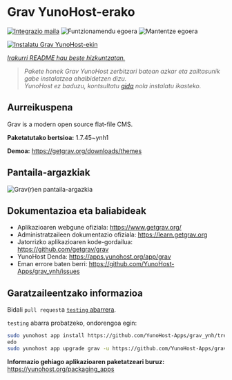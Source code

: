 <!--
Ohart ongi: README hau automatikoki sortu da <https://github.com/YunoHost/apps/tree/master/tools/readme_generator>ri esker
EZ editatu eskuz.
-->

# Grav YunoHost-erako

[![Integrazio maila](https://dash.yunohost.org/integration/grav.svg)](https://dash.yunohost.org/appci/app/grav) ![Funtzionamendu egoera](https://ci-apps.yunohost.org/ci/badges/grav.status.svg) ![Mantentze egoera](https://ci-apps.yunohost.org/ci/badges/grav.maintain.svg)

[![Instalatu Grav YunoHost-ekin](https://install-app.yunohost.org/install-with-yunohost.svg)](https://install-app.yunohost.org/?app=grav)

*[Irakurri README hau beste hizkuntzatan.](./ALL_README.md)*

> *Pakete honek Grav YunoHost zerbitzari batean azkar eta zailtasunik gabe instalatzea ahalbidetzen dizu.*  
> *YunoHost ez baduzu, kontsultatu [gida](https://yunohost.org/install) nola instalatu ikasteko.*

## Aurreikuspena

Grav is a modern open source flat-file CMS.


**Paketatutako bertsioa:** 1.7.45~ynh1

**Demoa:** <https://getgrav.org/downloads/themes>

## Pantaila-argazkiak

![Grav(r)en pantaila-argazkia](./doc/screenshots/grav.jpg)

## Dokumentazioa eta baliabideak

- Aplikazioaren webgune ofiziala: <https://www.getgrav.org/>
- Administratzaileen dokumentazio ofiziala: <https://learn.getgrav.org>
- Jatorrizko aplikazioaren kode-gordailua: <https://github.com/getgrav/grav>
- YunoHost Denda: <https://apps.yunohost.org/app/grav>
- Eman errore baten berri: <https://github.com/YunoHost-Apps/grav_ynh/issues>

## Garatzaileentzako informazioa

Bidali `pull request`a [`testing` abarrera](https://github.com/YunoHost-Apps/grav_ynh/tree/testing).

`testing` abarra probatzeko, ondorengoa egin:

```bash
sudo yunohost app install https://github.com/YunoHost-Apps/grav_ynh/tree/testing --debug
edo
sudo yunohost app upgrade grav -u https://github.com/YunoHost-Apps/grav_ynh/tree/testing --debug
```

**Informazio gehiago aplikazioaren paketatzeari buruz:** <https://yunohost.org/packaging_apps>
